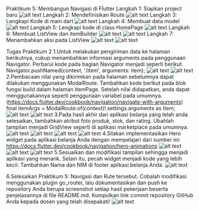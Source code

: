 Praktikum 5: Membangun Navigasi di Flutter
Langkah 1: Siapkan project baru
![alt text](image.png)
Langkah 2: Mendefinisikan Route
![alt text](image-1.png)
Langkah 3: Lengkapi Kode di main.dart
![alt text](image-2.png)
Langkah 4: Membuat data model
![alt text](image-3.png)
Langkah 5: Lengkapi kode di class HomePage
![alt text](image-4.png)
Langkah 6: Membuat ListView dan itemBuilder
![alt text](image-5.png)
![alt text](image-6.png)
Langkah 7: Menambahkan aksi pada ListView
![alt text](image-9.png)
![alt text](image-10.png)


Tugas Praktikum 2
1.Untuk melakukan pengiriman data ke halaman berikutnya, cukup menambahkan informasi arguments pada penggunaan Navigator. Perbarui kode pada bagian Navigator menjadi seperti berikut.
Navigator.pushNamed(context, '/item', arguments: item);
![alt text](image-8.png)
![alt text](image-11.png)
2.Pembacaan nilai yang dikirimkan pada halaman sebelumnya dapat dilakukan menggunakan ModalRoute. Tambahkan kode berikut pada blok fungsi build dalam halaman ItemPage. Setelah nilai didapatkan, anda dapat menggunakannya seperti penggunaan variabel pada umumnya. (https://docs.flutter.dev/cookbook/navigation/navigate-with-arguments)
final itemArgs = ModalRoute.of(context)!.settings.arguments as Item;
![alt text](image-12.png)
![alt text](image-13.png)
3.Pada hasil akhir dari aplikasi belanja yang telah anda selesaikan, tambahkan atribut foto produk, stok, dan rating. Ubahlah tampilan menjadi GridView seperti di aplikasi marketplace pada umumnya.
![alt text](image-15.png)
![alt text](image-14.png)
![alt text](image-16.png)
![alt text](image-17.png)
4.Silakan implementasikan Hero widget pada aplikasi belanja Anda dengan mempelajari dari sumber ini: https://docs.flutter.dev/cookbook/navigation/hero-animations
![alt text](image-19.png)
![alt text](image-20.png)
![alt text](image-21.png)
5.Sesuaikan dan modifikasi tampilan sehingga menjadi aplikasi yang menarik. Selain itu, pecah widget menjadi kode yang lebih kecil. Tambahkan Nama dan NIM di footer aplikasi belanja Anda.
![alt text](image-22.png)

6.Selesaikan Praktikum 5: Navigasi dan Rute tersebut. Cobalah modifikasi menggunakan plugin go_router, lalu dokumentasikan dan push ke repository Anda berupa screenshot setiap hasil pekerjaan beserta penjelasannya di file README.md. Kumpulkan link commit repository GitHub Anda kepada dosen yang telah disepakati!
![alt text](image-23.png)
